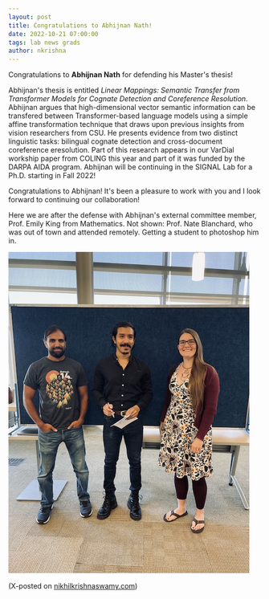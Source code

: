 ```yaml
---
layout: post
title: Congratulations to Abhijnan Nath!
date: 2022-10-21 07:00:00
tags: lab news grads
author: nkrishna
---
```


Congratulations to **Abhijnan Nath** for defending his Master's thesis!

Abhijnan's thesis is entitled *Linear Mappings: Semantic Transfer from Transformer Models for Cognate Detection and Coreference Resolution*. Abhijnan argues that high-dimensional vector semantic information can be transfered between Transformer-based language models using a simple affine transformation technique that draws upon previous insights from vision researchers from CSU. He presents evidence from two distinct linguistic tasks: bilingual cognate detection and cross-document coreference eresolution. Part of this research appears in our VarDial workship paper from COLING this year and part of it was funded by the DARPA AIDA program.  Abhijnan will be continuing in the SIGNAL Lab for a Ph.D. starting in Fall 2022!

Congratulations to Abhijnan!  It's been a pleasure to work with you and I look forward to continuing our collaboration!

Here we are after the defense with Abhijnan's external committee member, Prof. Emily King from Mathematics.  Not shown: Prof. Nate Blanchard, who was out of town and attended remotely.  Getting a student to photoshop him in.

![Abhijnan Nath MS Thesis Defense](../assets/images/fall22/abhijnan-defense.jpg?raw=true "Abhijnan Nath MS Thesis")

(X-posted on [nikhilkrishnaswamy.com](https://www.nikhilkrishnaswamy.com/2022/10/21/congratulations-abhijnan-nath.html))
